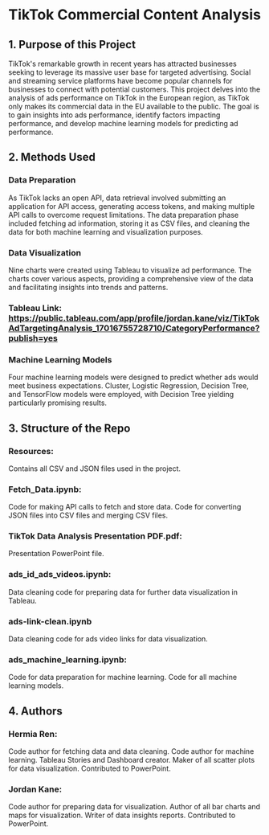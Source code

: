 # TikTok Commercial Content Analysis

## 1. Purpose of this Project

TikTok's remarkable growth in recent years has attracted businesses seeking to leverage its massive user base for targeted advertising. Social and streaming service platforms have become popular channels for businesses to connect with potential customers.
This project delves into the analysis of ads performance on TikTok in the European region, as TikTok only makes its commercial data in the EU available to the public. The goal is to gain insights into ads performance, identify factors impacting performance, and develop machine learning models for predicting ad performance.

## 2. Methods Used

### Data Preparation
As TikTok lacks an open API, data retrieval involved submitting an application for API access, generating access tokens, and making multiple API calls to overcome request limitations. The data preparation phase included fetching ad information, storing it as CSV files, and cleaning the data for both machine learning and visualization purposes.

### Data Visualization
Nine charts were created using Tableau to visualize ad performance. The charts cover various aspects, providing a comprehensive view of the data and facilitating insights into trends and patterns.
### Tableau Link: https://public.tableau.com/app/profile/jordan.kane/viz/TikTokAdTargetingAnalysis_17016755728710/CategoryPerformance?publish=yes

### Machine Learning Models
Four machine learning models were designed to predict whether ads would meet business expectations. Cluster, Logistic Regression, Decision Tree, and TensorFlow models were employed, with Decision Tree yielding particularly promising results.

## 3. Structure of the Repo

### Resources:
Contains all CSV and JSON files used in the project.
### Fetch_Data.ipynb:
Code for making API calls to fetch and store data.
Code for converting JSON files into CSV files and merging CSV files.
### TikTok Data Analysis Presentation PDF.pdf:
Presentation PowerPoint file.
### ads_id_ads_videos.ipynb:
Data cleaning code for preparing data for further data visualization in Tableau.
### ads-link-clean.ipynb
Data cleaning code for ads video links for data visualization.
### ads_machine_learning.ipynb:
Code for data preparation for machine learning.
Code for all machine learning models.

## 4. Authors

### Hermia Ren:
Code author for fetching data and data cleaning.
Code author for machine learning.
Tableau Stories and Dashboard creator.
Maker of all scatter plots for data visualization.
Contributed to PowerPoint.

### Jordan Kane:
Code author for preparing data for visualization.
Author of all bar charts and maps for visualization.
Writer of data insights reports.
Contributed to PowerPoint.
